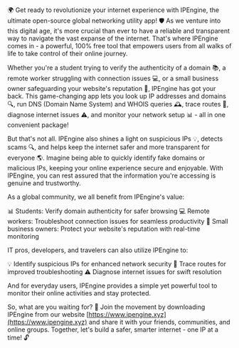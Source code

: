 🌍 Get ready to revolutionize your internet experience with IPEngine, the ultimate open-source global networking utility app! 🛡️ As we venture into this digital age, it's more crucial than ever to have a reliable and transparent way to navigate the vast expanse of the internet. That's where IPEngine comes in - a powerful, 100% free tool that empowers users from all walks of life to take control of their online journey.

Whether you're a student trying to verify the authenticity of a domain 📚, a remote worker struggling with connection issues 💻, or a small business owner safeguarding your website's reputation 💸, IPEngine has got your back. This game-changing app lets you look up IP addresses and domains 🔍, run DNS (Domain Name System) and WHOIS queries 🕰️, trace routes 📍, diagnose internet issues ⚠️, and monitor your network setup 📊 - all in one convenient package!

But that's not all. IPEngine also shines a light on suspicious IPs 💡, detects scams 🔍, and helps keep the internet safer and more transparent for everyone 🌎. Imagine being able to quickly identify fake domains or malicious IPs, keeping your online experience secure and enjoyable. With IPEngine, you can rest assured that the information you're accessing is genuine and trustworthy.

As a global community, we all benefit from IPEngine's value:

📊 Students: Verify domain authenticity for safer browsing
💻 Remote workers: Troubleshoot connection issues for seamless productivity
💸 Small business owners: Protect your website's reputation with real-time monitoring

IT pros, developers, and travelers can also utilize IPEngine to:

💡 Identify suspicious IPs for enhanced network security
📍 Trace routes for improved troubleshooting
⚠️ Diagnose internet issues for swift resolution

And for everyday users, IPEngine provides a simple yet powerful tool to monitor their online activities and stay protected.

So, what are you waiting for? 🤔 Join the movement by downloading IPEngine from our website [https://www.ipengine.xyz](https://www.ipengine.xyz) and share it with your friends, communities, and online groups. Together, let's build a safer, smarter internet - one IP at a time! 🔓